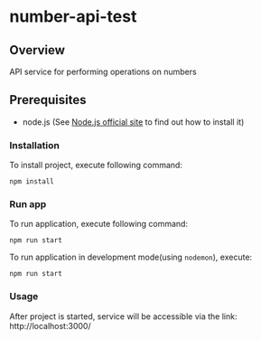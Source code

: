 # number-api-test

## Overview

API service for performing operations on numbers

## Prerequisites

- node.js (See [Node.js official site](https://nodejs.org/en/) to find out how to install it)

### Installation

To install project, execute following command:
```
npm install
```

### Run app

To run application, execute following command:
```
npm run start
```

To run application in development mode(using `nodemon`), execute:
```
npm run start
```

### Usage

After project is started, service will be accessible via the link: http://localhost:3000/
